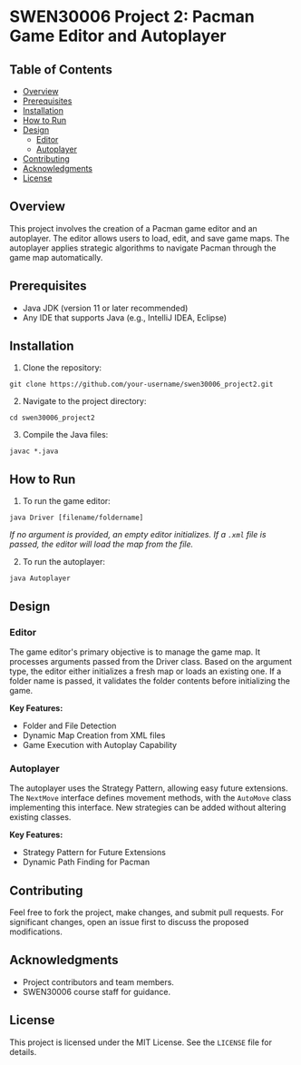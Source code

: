 # SWEN30006 Project 2: Pacman Game Editor and Autoplayer

## Table of Contents

- [Overview](#overview)
- [Prerequisites](#prerequisites)
- [Installation](#installation)
- [How to Run](#how-to-run)
- [Design](#design)
  - [Editor](#editor)
  - [Autoplayer](#autoplayer)
- [Contributing](#contributing)
- [Acknowledgments](#acknowledgments)
- [License](#license)

## Overview

This project involves the creation of a Pacman game editor and an autoplayer. The editor allows users to load, edit, and save game maps. The autoplayer applies strategic algorithms to navigate Pacman through the game map automatically.

## Prerequisites

- Java JDK (version 11 or later recommended)
- Any IDE that supports Java (e.g., IntelliJ IDEA, Eclipse)

## Installation

1. Clone the repository:
```
git clone https://github.com/your-username/swen30006_project2.git
```

2. Navigate to the project directory:
```
cd swen30006_project2
```

3. Compile the Java files:
```
javac *.java
```

## How to Run

1. To run the game editor:
```
java Driver [filename/foldername]
```
*If no argument is provided, an empty editor initializes. If a `.xml` file is passed, the editor will load the map from the file.*

2. To run the autoplayer:
```
java Autoplayer
```

## Design

### Editor

The game editor's primary objective is to manage the game map. It processes arguments passed from the Driver class. Based on the argument type, the editor either initializes a fresh map or loads an existing one. If a folder name is passed, it validates the folder contents before initializing the game.

**Key Features:**

- Folder and File Detection
- Dynamic Map Creation from XML files
- Game Execution with Autoplay Capability

### Autoplayer

The autoplayer uses the Strategy Pattern, allowing easy future extensions. The `NextMove` interface defines movement methods, with the `AutoMove` class implementing this interface. New strategies can be added without altering existing classes.

**Key Features:**

- Strategy Pattern for Future Extensions
- Dynamic Path Finding for Pacman

## Contributing

Feel free to fork the project, make changes, and submit pull requests. For significant changes, open an issue first to discuss the proposed modifications.

## Acknowledgments

- Project contributors and team members.
- SWEN30006 course staff for guidance.

## License

This project is licensed under the MIT License. See the `LICENSE` file for details.

